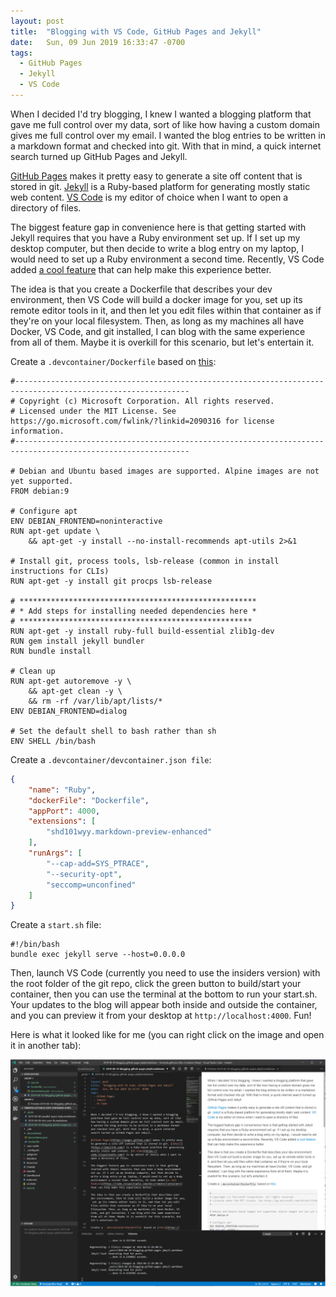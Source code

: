 ```yaml
---
layout: post
title:  "Blogging with VS Code, GitHub Pages and Jekyll"
date:   Sun, 09 Jun 2019 16:33:47 -0700
tags:
  - GitHub Pages
  - Jekyll
  - VS Code
---
```


When I decided I'd try blogging, I knew I wanted a blogging platform that gave me full control over my data, sort of like how having a custom domain gives me full control over my email. I wanted the blog entries to be written in a markdown format and checked into git. With that in mind, a quick internet search turned up GitHub Pages and Jekyll.

[GitHub Pages](https://pages.github.com/) makes it pretty easy to generate a site off content that is stored in git. [Jekyll](https://jekyllrb.com/) is a Ruby-based platform for generating mostly static web content. [VS Code](https://code.visualstudio.com/) is my editor of choice when I want to open a directory of files.

The biggest feature gap in convenience here is that getting started with Jekyll requires that you have a Ruby environment set up. If I set up my desktop computer, but then decide to write a blog entry on my laptop, I would need to set up a Ruby environment a second time. Recently, VS Code added [a cool feature](https://code.visualstudio.com/docs/remote/containers) that can help make this experience better.

The idea is that you create a Dockerfile that describes your dev environment, then VS Code will build a docker image for you, set up its remote editor tools in it, and then let you edit files within that container as if they're on your local filesystem. Then, as long as my machines all have Docker, VS Code, and git installed, I can blog with the same experience from all of them. Maybe it is overkill for this scenario, but let's entertain it.

Create a `.devcontainer/Dockerfile` based on [this](https://raw.githubusercontent.com/microsoft/vscode-dev-containers/master/container-templates/dockerfile/.devcontainer/Dockerfile):

```shell
#-------------------------------------------------------------------------------------------------------------
# Copyright (c) Microsoft Corporation. All rights reserved.
# Licensed under the MIT License. See https://go.microsoft.com/fwlink/?linkid=2090316 for license information.
#-------------------------------------------------------------------------------------------------------------

# Debian and Ubuntu based images are supported. Alpine images are not yet supported.
FROM debian:9

# Configure apt
ENV DEBIAN_FRONTEND=noninteractive
RUN apt-get update \
    && apt-get -y install --no-install-recommends apt-utils 2>&1

# Install git, process tools, lsb-release (common in install instructions for CLIs)
RUN apt-get -y install git procps lsb-release

# *****************************************************
# * Add steps for installing needed dependencies here *
# ****************************************************
RUN apt-get -y install ruby-full build-essential zlib1g-dev
RUN gem install jekyll bundler
RUN bundle install

# Clean up
RUN apt-get autoremove -y \
    && apt-get clean -y \
    && rm -rf /var/lib/apt/lists/*
ENV DEBIAN_FRONTEND=dialog

# Set the default shell to bash rather than sh
ENV SHELL /bin/bash
```

Create a `.devcontainer/devcontainer.json file`:

```json
{
	"name": "Ruby",
	"dockerFile": "Dockerfile",
	"appPort": 4000,
	"extensions": [
		"shd101wyy.markdown-preview-enhanced"
	],
	"runArgs": [
		"--cap-add=SYS_PTRACE",
		"--security-opt",
		"seccomp=unconfined"
	]
}
```

Create a `start.sh` file:

```shell
#!/bin/bash
bundle exec jekyll serve --host=0.0.0.0
```

Then, launch VS Code (currently you need to use the insiders version) with the root folder of the git repo, click the green button to build/start your container, then you can use the terminal at the bottom to run your start.sh. Your updates to the blog will appear both inside and outside the container, and you can preview it from your desktop at `http://localhost:4000`. Fun!

Here is what it looked like for me (you can right click on the image and open it in another tab):

![Screenshot](/assets/vscode-20190610.png "Screenshot")
